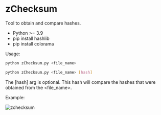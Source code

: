 # zChecksum
Tool to obtain and compare hashes.

- Python >= 3.9
- pip install hashlib
- pip install colorama

Usage:

```bash
python zChecksum.py <file_name>
```
```bash
python zChecksum.py <file_name> [hash]
```

The [hash] arg is optional. This hash will compare the hashes that were obtained from the <file_name>.

Example:

![zchecksum](https://github.com/lautarovculic/zChecksum/assets/31430049/8bb4e243-1aed-4c8f-aa47-f9a2781c1fee)
